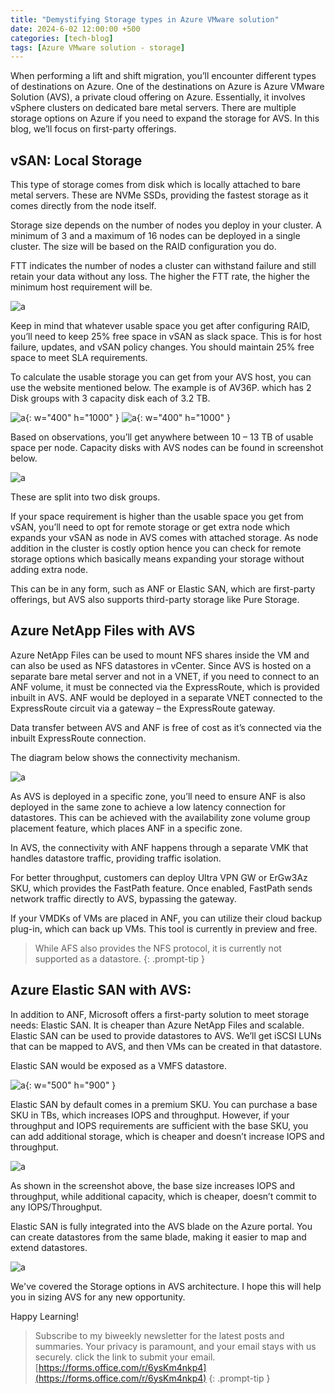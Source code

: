 ```yaml
---
title: "Demystifying Storage types in Azure VMware solution"
date: 2024-6-02 12:00:00 +500
categories: [tech-blog]
tags: [Azure VMware solution - storage]
---
```


When performing a lift and shift migration, you’ll encounter different types of destinations on Azure.
One of the destinations on Azure is Azure VMware Solution (AVS), a private cloud offering on Azure.
Essentially, it involves vSphere clusters on dedicated bare metal servers. There are multiple storage options on Azure if you need to expand the storage for AVS. In this blog, we’ll focus on first-party offerings.

## vSAN: Local Storage

This type of storage comes from disk which is locally attached to bare metal servers. These are NVMe SSDs, providing the fastest storage as it comes directly from the node itself. 

Storage size depends on the number of nodes you deploy in your cluster. A minimum of 3 and a maximum of 16 nodes can be deployed in a single cluster.
The size will be based on the RAID configuration you do.


FTT indicates the number of nodes a cluster can withstand failure and still retain your data without any loss. The higher the FTT rate, the higher the minimum host requirement will be.

![a](https://raw.githubusercontent.com/qureshiaquib/qureshiaquib.github.io/main/assets/03062024/Picture1.jpg)


Keep in mind that whatever usable space you get after configuring RAID, you’ll need to keep 25% free space in vSAN as slack space. This is for host failure, updates, and vSAN policy changes. You should maintain 25% free space to meet SLA requirements.

To calculate the usable storage you can get from your AVS host, you can use the website mentioned below.
The example is of AV36P. which has 2 Disk groups with 3 capacity disk each of 3.2 TB.

![a](https://raw.githubusercontent.com/qureshiaquib/qureshiaquib.github.io/main/assets/03062024/Picture2.jpg){: w="400" h="1000" }
![a](https://raw.githubusercontent.com/qureshiaquib/qureshiaquib.github.io/main/assets/03062024/Picture3.jpg){: w="400" h="1000" }


Based on observations, you’ll get anywhere between 10 – 13 TB of usable space per node.
Capacity disks with AVS nodes can be found in screenshot below.

![a](https://raw.githubusercontent.com/qureshiaquib/qureshiaquib.github.io/main/assets/03062024/Picture4.png)

These are split into two disk groups.

If your space requirement is higher than the usable space you get from vSAN, you’ll need to opt for remote storage or get extra node which expands your vSAN as node in AVS comes with attached storage. As node addition in the cluster is costly option hence you can check for remote storage options which basically means expanding your storage without adding extra node. 

This can be in any form, such as ANF or Elastic SAN, which are first-party offerings, but AVS also supports third-party storage like Pure Storage.

## Azure NetApp Files with AVS

Azure NetApp Files can be used to mount NFS shares inside the VM and can also be used as NFS datastores in vCenter.
Since AVS is hosted on a separate bare metal server and not in a VNET, if you need to connect to an ANF volume, it must be connected via the ExpressRoute, which is provided inbuilt in AVS.
ANF would be deployed in a separate VNET connected to the ExpressRoute circuit via a gateway – the ExpressRoute gateway.

Data transfer between AVS and ANF is free of cost as it’s connected via the inbuilt ExpressRoute connection.

The diagram below shows the connectivity mechanism.

![a](https://raw.githubusercontent.com/qureshiaquib/qureshiaquib.github.io/main/assets/03062024/Picture5.jpg)


As AVS is deployed in a specific zone, you’ll need to ensure ANF is also deployed in the same zone to achieve a low latency connection for datastores. This can be achieved with the availability zone volume group placement feature, which places ANF in a specific zone.

In AVS, the connectivity with ANF happens through a separate VMK that handles datastore traffic, providing traffic isolation.

For better throughput, customers can deploy Ultra VPN GW or ErGw3Az SKU, which provides the FastPath feature. Once enabled, FastPath sends network traffic directly to AVS, bypassing the gateway.

If your VMDKs of VMs are placed in ANF, you can utilize their cloud backup plug-in, which can back up VMs.
This tool is currently in preview and free.

> While AFS also provides the NFS protocol, it is currently not supported as a datastore.
{: .prompt-tip }

## Azure Elastic SAN with AVS:

In addition to ANF, Microsoft offers a first-party solution to meet storage needs: Elastic SAN. It is cheaper than Azure NetApp Files and scalable. Elastic SAN can be used to provide datastores to AVS. We’ll get iSCSI LUNs that can be mapped to AVS, and then VMs can be created in that datastore.

Elastic SAN would be exposed as a VMFS datastore.

![a](https://raw.githubusercontent.com/qureshiaquib/qureshiaquib.github.io/main/assets/03062024/Picture6.jpg){: w="500" h="900" }


Elastic SAN by default comes in a premium SKU. You can purchase a base SKU in TBs, which increases IOPS and throughput. However, if your throughput and IOPS requirements are sufficient with the base SKU, you can add additional storage, which is cheaper and doesn’t increase IOPS and throughput.

![a](https://raw.githubusercontent.com/qureshiaquib/qureshiaquib.github.io/main/assets/03062024/Picture7.jpg)


As shown in the screenshot above, the base size increases IOPS and throughput, while additional capacity, which is cheaper, doesn’t commit to any IOPS/Throughput.

Elastic SAN is fully integrated into the AVS blade on the Azure portal. You can create datastores from the same blade, making it easier to map and extend datastores.

![a](https://raw.githubusercontent.com/qureshiaquib/qureshiaquib.github.io/main/assets/03062024/Picture8.jpg)

We've covered the Storage options in AVS architecture. I hope this will help you in sizing AVS for any new opportunity.

Happy Learning!

>Subscribe to my biweekly newsletter for the latest posts and summaries. Your privacy is paramount, and your email stays with us securely.
click the link to submit your email.
[https://forms.office.com/r/6ysKm4nkp4](https://forms.office.com/r/6ysKm4nkp4)
{: .prompt-tip }